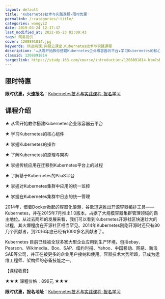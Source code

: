 ```yaml
---
layout: default
title: 'Kubernetes技术与实践课程-限时优惠'
permalink: /:categories/:title/
categories: wangyi2
date: 2019-03-24 12:17:47
last_modified_at: 2022-05-23 02:09:43
tags: 网易提供
cover: 1208891814.jpg
keywords: 精选网课,网易云课堂,Kubernetes技术与实践课程
description: '★从零开始教你搭建Kubernetes企业级容器云平台★学习Kubernetes的核心组件★掌握Kubernetes的操'
classid: 1208891814
targetlink: https://study.163.com/course/introduction/1208891814.htm?share=1&shareId=1025206652&utm_campaign=share&utm_medium=iphoneShare&utm_source=&utm_u=1025206652
---
```


## 限时特惠

**限时优惠，火速报名**：[Kubernetes技术与实践课程-报名学习](https://study.163.com/course/introduction/1208891814.htm?share=1&shareId=1025206652&utm_campaign=share&utm_medium=iphoneShare&utm_source=&utm_u=1025206652)

## 课程介绍

★ 从零开始教你搭建Kubernetes企业级容器云平台

★ 学习Kubernetes的核心组件

★ 掌握Kubernetes的操作

★ 了解Kubernetes的原理与架构

★ 掌握传统应用在迁移到Kubernetes平台上的过程

★ 了解基于Kubernetes的PaaS平台

★ 掌握对Kubernetes集群中应用的统一监控

★ 掌握在Kubernetes集群中日志的统一管理



2014年，借着Docker掀起的容器化浪潮，谷歌迅速推出开源容器编排工具——Kubernetes，并在2015年7月推出1.0版本，占据了大规模容器集群管理领域的霸主地位。从过去两年的发展来看，我们可以看到Kubernetes开源社区快速壮大的过程，其火爆程度在开源社区相当罕见。2014年Kubernetes刚刚开源时还只有80几个贡献者，到2016年底已经有1000多名贡献者了。

Kubernetes 目前已经被全球多家大型企业应用到生产环境，包括ebay、Pearson、Wikimedia、Box、SAP、纽约时报、Yahoo、中国移动、网易、新浪SAE等公司，并正在被更多的企业用户接纳和使用。容器技术大势所趋，已成为运维工程师、架构师的必备技能之一。



【课程收费】

★★★  课程价格：899元  ★★★

**限时优惠，报名地址**：[Kubernetes技术与实践课程-报名学习](https://study.163.com/course/introduction/1208891814.htm?share=1&shareId=1025206652&utm_campaign=share&utm_medium=iphoneShare&utm_source=&utm_u=1025206652)


